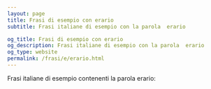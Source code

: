 ```yaml
---
layout: page
title: Frasi di esempio con erario 
subtitle: Frasi italiane di esempio con la parola  erario

og_title: Frasi di esempio con erario 
og_description: Frasi italiane di esempio con la parola  erario
og_type: website
permalink: /frasi/e/erario.html
---
```


Frasi italiane di esempio contenenti la parola erario:


